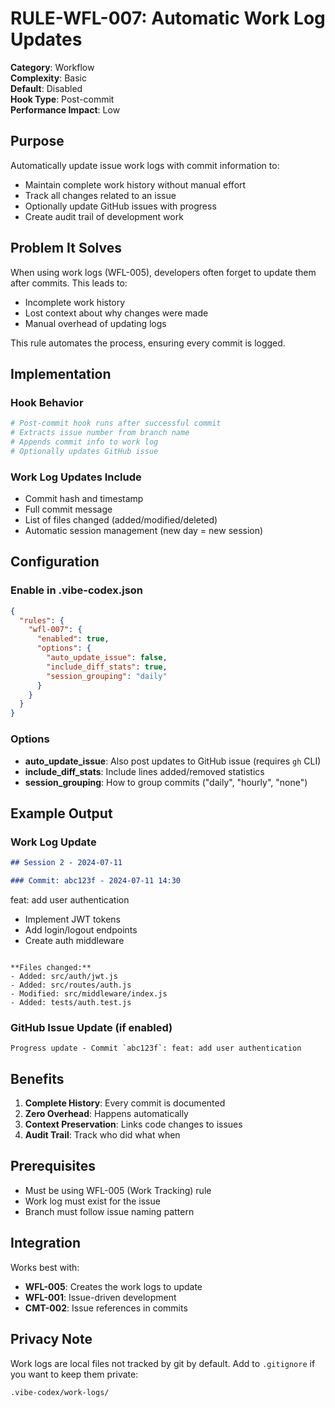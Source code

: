 # RULE-WFL-007: Automatic Work Log Updates

**Category**: Workflow  
**Complexity**: Basic  
**Default**: Disabled  
**Hook Type**: Post-commit  
**Performance Impact**: Low  

## Purpose

Automatically update issue work logs with commit information to:
- Maintain complete work history without manual effort
- Track all changes related to an issue
- Optionally update GitHub issues with progress
- Create audit trail of development work

## Problem It Solves

When using work logs (WFL-005), developers often forget to update them after commits. This leads to:
- Incomplete work history
- Lost context about why changes were made
- Manual overhead of updating logs

This rule automates the process, ensuring every commit is logged.

## Implementation

### Hook Behavior
```bash
# Post-commit hook runs after successful commit
# Extracts issue number from branch name
# Appends commit info to work log
# Optionally updates GitHub issue
```

### Work Log Updates Include
- Commit hash and timestamp
- Full commit message
- List of files changed (added/modified/deleted)
- Automatic session management (new day = new session)

## Configuration

### Enable in .vibe-codex.json
```json
{
  "rules": {
    "wfl-007": {
      "enabled": true,
      "options": {
        "auto_update_issue": false,
        "include_diff_stats": true,
        "session_grouping": "daily"
      }
    }
  }
}
```

### Options
- **auto_update_issue**: Also post updates to GitHub issue (requires `gh` CLI)
- **include_diff_stats**: Include lines added/removed statistics
- **session_grouping**: How to group commits ("daily", "hourly", "none")

## Example Output

### Work Log Update
```markdown
## Session 2 - 2024-07-11

### Commit: abc123f - 2024-07-11 14:30
```
feat: add user authentication

- Implement JWT tokens
- Add login/logout endpoints
- Create auth middleware
```

**Files changed:**
- Added: src/auth/jwt.js
- Added: src/routes/auth.js
- Modified: src/middleware/index.js
- Added: tests/auth.test.js
```

### GitHub Issue Update (if enabled)
```
Progress update - Commit `abc123f`: feat: add user authentication
```

## Benefits

1. **Complete History**: Every commit is documented
2. **Zero Overhead**: Happens automatically
3. **Context Preservation**: Links code changes to issues
4. **Audit Trail**: Track who did what when

## Prerequisites

- Must be using WFL-005 (Work Tracking) rule
- Work log must exist for the issue
- Branch must follow issue naming pattern

## Integration

Works best with:
- **WFL-005**: Creates the work logs to update
- **WFL-001**: Issue-driven development
- **CMT-002**: Issue references in commits

## Privacy Note

Work logs are local files not tracked by git by default. Add to `.gitignore` if you want to keep them private:
```
.vibe-codex/work-logs/
```